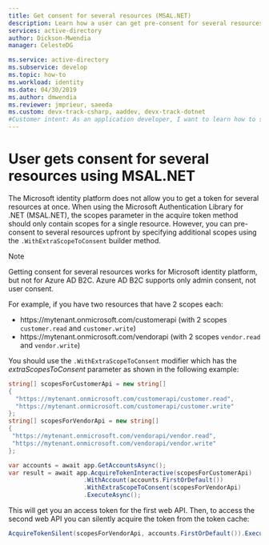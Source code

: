```yaml
---
title: Get consent for several resources (MSAL.NET)
description: Learn how a user can get pre-consent for several resources using the Microsoft Authentication Library for .NET (MSAL.NET).
services: active-directory
author: Dickson-Mwendia
manager: CelesteDG

ms.service: active-directory
ms.subservice: develop
ms.topic: how-to
ms.workload: identity
ms.date: 04/30/2019
ms.author: dmwendia
ms.reviewer: jmprieur, saeeda
ms.custom: devx-track-csharp, aaddev, devx-track-dotnet
#Customer intent: As an application developer, I want to learn how to specify additional scopes so I can get pre-consent for several resources.
---
```


# User gets consent for several resources using MSAL.NET
The Microsoft identity platform does not allow you to get a token for several resources at once. When using the Microsoft Authentication Library for .NET (MSAL.NET), the scopes parameter in the acquire token method should only contain scopes for a single resource. However, you can pre-consent to several resources upfront by specifying additional scopes using the `.WithExtraScopeToConsent` builder method.

> [!NOTE]
> Getting consent for several resources works for Microsoft identity platform, but not for Azure AD B2C. Azure AD B2C supports only admin consent, not user consent.

For example, if you have two resources that have 2 scopes each:

- https:\//mytenant.onmicrosoft.com/customerapi (with 2 scopes `customer.read` and `customer.write`)
- https:\//mytenant.onmicrosoft.com/vendorapi (with 2 scopes `vendor.read` and `vendor.write`)

You should use the `.WithExtraScopeToConsent` modifier which has the *extraScopesToConsent* parameter as shown in the following example:

```csharp
string[] scopesForCustomerApi = new string[]
{
  "https://mytenant.onmicrosoft.com/customerapi/customer.read",
  "https://mytenant.onmicrosoft.com/customerapi/customer.write"
};
string[] scopesForVendorApi = new string[]
{
 "https://mytenant.onmicrosoft.com/vendorapi/vendor.read",
 "https://mytenant.onmicrosoft.com/vendorapi/vendor.write"
};

var accounts = await app.GetAccountsAsync();
var result = await app.AcquireTokenInteractive(scopesForCustomerApi)
                     .WithAccount(accounts.FirstOrDefault())
                     .WithExtraScopeToConsent(scopesForVendorApi)
                     .ExecuteAsync();
```

This will get you an access token for the first web API. Then, to access the second web API you can silently acquire the token from the token cache:

```csharp
AcquireTokenSilent(scopesForVendorApi, accounts.FirstOrDefault()).ExecuteAsync();
```
